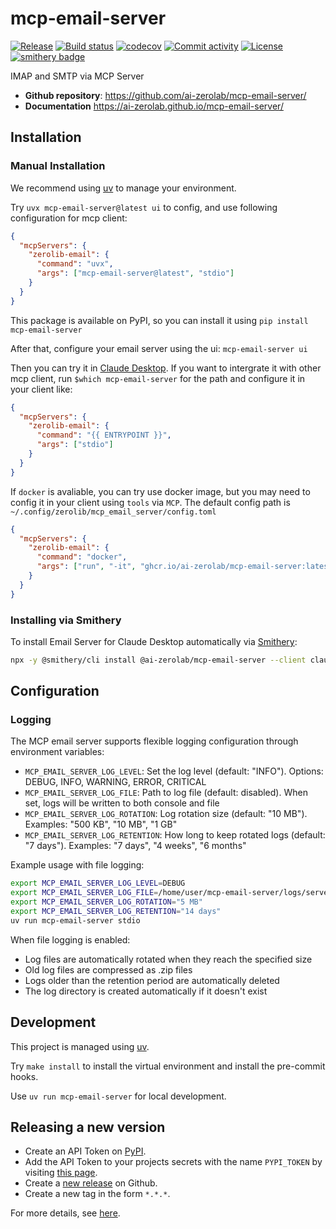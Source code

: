 # mcp-email-server

[![Release](https://img.shields.io/github/v/release/ai-zerolab/mcp-email-server)](https://img.shields.io/github/v/release/ai-zerolab/mcp-email-server)
[![Build status](https://img.shields.io/github/actions/workflow/status/ai-zerolab/mcp-email-server/main.yml?branch=main)](https://github.com/ai-zerolab/mcp-email-server/actions/workflows/main.yml?query=branch%3Amain)
[![codecov](https://codecov.io/gh/ai-zerolab/mcp-email-server/branch/main/graph/badge.svg)](https://codecov.io/gh/ai-zerolab/mcp-email-server)
[![Commit activity](https://img.shields.io/github/commit-activity/m/ai-zerolab/mcp-email-server)](https://img.shields.io/github/commit-activity/m/ai-zerolab/mcp-email-server)
[![License](https://img.shields.io/github/license/ai-zerolab/mcp-email-server)](https://img.shields.io/github/license/ai-zerolab/mcp-email-server)
[![smithery badge](https://smithery.ai/badge/@ai-zerolab/mcp-email-server)](https://smithery.ai/server/@ai-zerolab/mcp-email-server)

IMAP and SMTP via MCP Server

- **Github repository**: <https://github.com/ai-zerolab/mcp-email-server/>
- **Documentation** <https://ai-zerolab.github.io/mcp-email-server/>

## Installation

### Manual Installation

We recommend using [uv](https://github.com/astral-sh/uv) to manage your environment.

Try `uvx mcp-email-server@latest ui` to config, and use following configuration for mcp client:

```json
{
  "mcpServers": {
    "zerolib-email": {
      "command": "uvx",
      "args": ["mcp-email-server@latest", "stdio"]
    }
  }
}
```

This package is available on PyPI, so you can install it using `pip install mcp-email-server`

After that, configure your email server using the ui: `mcp-email-server ui`

Then you can try it in [Claude Desktop](https://claude.ai/download). If you want to intergrate it with other mcp client, run `$which mcp-email-server` for the path and configure it in your client like:

```json
{
  "mcpServers": {
    "zerolib-email": {
      "command": "{{ ENTRYPOINT }}",
      "args": ["stdio"]
    }
  }
}
```

If `docker` is avaliable, you can try use docker image, but you may need to config it in your client using `tools` via `MCP`. The default config path is `~/.config/zerolib/mcp_email_server/config.toml`

```json
{
  "mcpServers": {
    "zerolib-email": {
      "command": "docker",
      "args": ["run", "-it", "ghcr.io/ai-zerolab/mcp-email-server:latest"]
    }
  }
}
```

### Installing via Smithery

To install Email Server for Claude Desktop automatically via [Smithery](https://smithery.ai/server/@ai-zerolab/mcp-email-server):

```bash
npx -y @smithery/cli install @ai-zerolab/mcp-email-server --client claude
```

## Configuration

### Logging

The MCP email server supports flexible logging configuration through environment variables:

- `MCP_EMAIL_SERVER_LOG_LEVEL`: Set the log level (default: "INFO"). Options: DEBUG, INFO, WARNING, ERROR, CRITICAL
- `MCP_EMAIL_SERVER_LOG_FILE`: Path to log file (default: disabled). When set, logs will be written to both console and file
- `MCP_EMAIL_SERVER_LOG_ROTATION`: Log rotation size (default: "10 MB"). Examples: "500 KB", "10 MB", "1 GB"
- `MCP_EMAIL_SERVER_LOG_RETENTION`: How long to keep rotated logs (default: "7 days"). Examples: "7 days", "4 weeks", "6 months"

Example usage with file logging:

```bash
export MCP_EMAIL_SERVER_LOG_LEVEL=DEBUG
export MCP_EMAIL_SERVER_LOG_FILE=/home/user/mcp-email-server/logs/server.log
export MCP_EMAIL_SERVER_LOG_ROTATION="5 MB"
export MCP_EMAIL_SERVER_LOG_RETENTION="14 days"
uv run mcp-email-server stdio
```

When file logging is enabled:
- Log files are automatically rotated when they reach the specified size
- Old log files are compressed as .zip files
- Logs older than the retention period are automatically deleted
- The log directory is created automatically if it doesn't exist

## Development

This project is managed using [uv](https://github.com/ai-zerolab/uv).

Try `make install` to install the virtual environment and install the pre-commit hooks.

Use `uv run mcp-email-server` for local development.

## Releasing a new version

- Create an API Token on [PyPI](https://pypi.org/).
- Add the API Token to your projects secrets with the name `PYPI_TOKEN` by visiting [this page](https://github.com/ai-zerolab/mcp-email-server/settings/secrets/actions/new).
- Create a [new release](https://github.com/ai-zerolab/mcp-email-server/releases/new) on Github.
- Create a new tag in the form `*.*.*`.

For more details, see [here](https://fpgmaas.github.io/cookiecutter-uv/features/cicd/#how-to-trigger-a-release).
